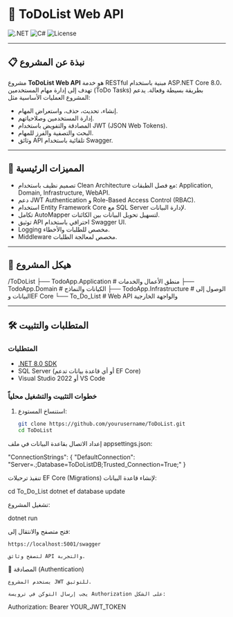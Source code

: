 # 📝 ToDoList Web API

![.NET](https://img.shields.io/badge/.NET-8.0-blue)
![C#](https://img.shields.io/badge/C%23-8.0-green)
![License](https://img.shields.io/badge/License-MIT-yellow)

---

## 📋 نبذة عن المشروع

مشروع **ToDoList Web API** هو خدمة RESTful مبنية باستخدام ASP.NET Core 8.0، تهدف إلى إدارة مهام المستخدمين (ToDo Tasks) بطريقة بسيطة وفعالة. يدعم المشروع العمليات الأساسية مثل:

- إنشاء، تحديث، حذف، واستعراض المهام.
- إدارة المستخدمين وصلاحياتهم.
- المصادقة والتفويض باستخدام JWT (JSON Web Tokens).
- البحث والتصفية والفرز للمهام.
- وثائق API تلقائية باستخدام Swagger.

---

## 🚀 المميزات الرئيسية

- تصميم نظيف باستخدام Clean Architecture مع فصل الطبقات: Application, Domain, Infrastructure, WebAPI.
- دعم JWT Authentication و Role-Based Access Control (RBAC).
- استخدام Entity Framework Core مع SQL Server لإدارة البيانات.
- تكامل AutoMapper لتسهيل تحويل البيانات بين الكائنات.
- توثيق API احترافي باستخدام Swagger UI.
- Logging مخصص للطلبات والأخطاء.
- Middleware مخصص لمعالجة الطلبات.

---

## 📂 هيكل المشروع


/ToDoList
├── TodoApp.Application # منطق الأعمال والخدمات
├── TodoApp.Domain # الكيانات والنماذج
├── TodoApp.Infrastructure # الوصول إلى البيانات وEF Core
└── To_Do_List # Web API والواجهة الخارجية


---

## 🛠️ المتطلبات والتثبيت

### المتطلبات

- [.NET 8.0 SDK](https://dotnet.microsoft.com/en-us/download/dotnet/8.0)
- SQL Server (أو أي قاعدة بيانات تدعم EF Core)
- Visual Studio 2022 أو VS Code

### خطوات التثبيت والتشغيل محلياً

1. استنساخ المستودع:
   ```bash
   git clone https://github.com/yourusername/ToDoList.git
   cd ToDoList

إعداد الاتصال بقاعدة البيانات في ملف appsettings.json:

"ConnectionStrings": {
    "DefaultConnection": "Server=.;Database=ToDoListDB;Trusted_Connection=True;"
}

تنفيذ ترحيلات EF Core (Migrations) لإنشاء قاعدة البيانات:

cd To_Do_List
dotnet ef database update

تشغيل المشروع:

dotnet run

فتح متصفح والانتقال إلى:

    https://localhost:5001/swagger

    لتصفح وثائق API والتجربة.

🔐 المصادقة (Authentication)

    يستخدم المشروع JWT للتوثيق.

    يجب إرسال التوكن في ترويسة Authorization على الشكل:

Authorization: Bearer YOUR_JWT_TOKEN
